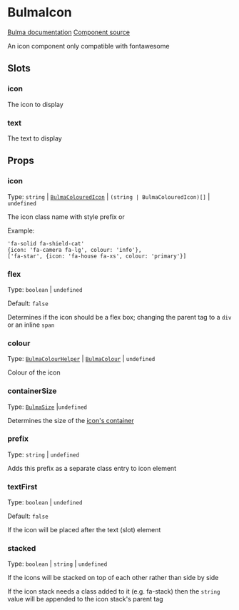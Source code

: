# BulmaIcon

[Bulma documentation](https://bulma.io/documentation/elements/icon/)
[Component source](https://github.com/csc530/vuebulma/blob/main/src/components/BulmaIcon.vue)

An icon component only compatible with fontawesome

## Slots

### icon

The icon to display

### text

The text to display

## Props

### icon

Type: `string` | [`BulmaColouredIcon`](../../types/BulmaColouredIcon.md) | `(string | BulmaColouredIcon)[]` | `undefined`

The icon class name with style prefix or

Example:

```js:no-line-numbers
'fa-solid fa-shield-cat'
{icon: 'fa-camera fa-lg', colour: 'info'},
['fa-star', {icon: 'fa-house fa-xs', colour: 'primary'}]
```

### flex

Type: `boolean` | `undefined`

Default: `false`

Determines if the icon should be a flex box; changing the parent tag to a `div` or an inline `span`

### colour

Type: [`BulmaColourHelper`](../../types/common_types.md#bulmacolourhelper) | [`BulmaColour`](../../types/common_types.md#bulmacolour) | `undefined`

Colour of the icon

### containerSize

Type: [`BulmaSize`](../../types/common_types.md#bulmasize) |`undefined`

Determines the size of the [icon's container](https://bulma.io/documentation/elements/icon/#sizes)

### prefix

Type: `string` | `undefined`

Adds this prefix as a separate class entry to icon element

### textFirst

Type: `boolean` | `undefined`

Default: `false`

If the icon will be placed after the text (slot) element

### stacked

Type: `boolean` | `string` | `undefined`

If the icons will be stacked on top of each other rather than side by side

If the icon stack needs a class added to it (e.g. fa-stack) then the `string` value will be appended to the icon stack's
parent tag

